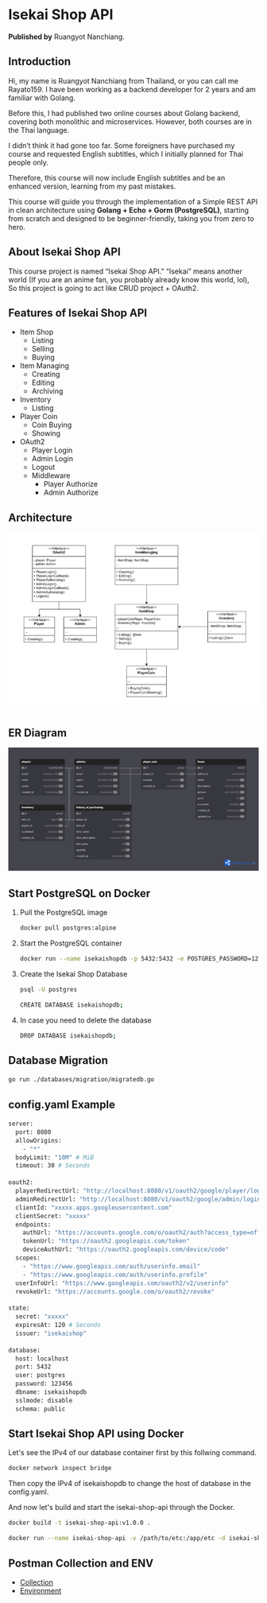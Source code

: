 # Isekai Shop API
**Published by** Ruangyot Nanchiang.

## Introduction

Hi, my name is Ruangyot Nanchiang from Thailand, or you can call me Rayato159. I have been working as a backend developer for 2 years and am familiar with Golang.

Before this, I had published two online courses about Golang backend, covering both monolithic and microservices. However, both courses are in the Thai language.

I didn’t think it had gone too far. Some foreigners have purchased my course and requested English subtitles, which I initially planned for Thai people only.

Therefore, this course will now include English subtitles and be an enhanced version, learning from my past mistakes.

This course will guide you through the implementation of a Simple REST API in clean architecture using **Golang + Echo + Gorm (PostgreSQL)**, starting from scratch and designed to be beginner-friendly, taking you from zero to hero.

## About Isekai Shop API

This course project is named “Isekai Shop API.” “Isekai” means another world (If you are an anime fan, you probably already know this world, lol), So this project is going to act like CRUD project + OAuth2.

## Features of Isekai Shop API

- Item Shop
  - Listing
  - Selling
  - Buying
- Item Managing
  - Creating
  - Editing
  - Archiving
- Inventory
  - Listing
- Player Coin
  - Coin Buying
  - Showing
- OAuth2
  - Player Login
  - Admin Login
  - Logout
  - Middleware
      - Player Authorize
      - Admin Authorize

## Architecture
![alt text](./screenshots/IsekaiShopArchitectureV6.png "Architecture")

## ER Diagram
![alt text](./screenshots/IsekaiShopEntityV6.png "ER-Diagram")

## Start PostgreSQL on Docker

1. Pull the PostgreSQL image

    ```bash
    docker pull postgres:alpine
    ```
2. Start the PostgreSQL container

    ```bash
    docker run --name isekaishopdb -p 5432:5432 -e POSTGRES_PASSWORD=123456 -d postgres:alpine
    ```
3. Create the Isekai Shop Database

    ```bash
    psql -U postgres
    ```
    ```bash
    CREATE DATABASE isekaishopdb;
    ```
4. In case you need to delete the database

    ```bash
    DROP DATABASE isekaishopdb;
    ```

## Database Migration

```bash
go run ./databases/migration/migratedb.go
```

## config.yaml Example

```bash
server:
  port: 8080
  allowOrigins:
    - "*"
  bodyLimit: "10M" # MiB
  timeout: 30 # Seconds

oauth2:
  playerRedirectUrl: "http://localhost:8080/v1/oauth2/google/player/login/callback"
  adminRedirectUrl: "http://localhost:8080/v1/oauth2/google/admin/login/callback"
  clientId: "xxxxx.apps.googleusercontent.com"
  clientSecret: "xxxxx"
  endpoints:
    authUrl: "https://accounts.google.com/o/oauth2/auth?access_type=offline&approval_prompt=force"
    tokenUrl: "https://oauth2.googleapis.com/token"
    deviceAuthUrl: "https://oauth2.googleapis.com/device/code"
  scopes:
    - "https://www.googleapis.com/auth/userinfo.email"
    - "https://www.googleapis.com/auth/userinfo.profile"
  userInfoUrl: "https://www.googleapis.com/oauth2/v2/userinfo"
  revokeUrl: "https://accounts.google.com/o/oauth2/revoke"

state:
  secret: "xxxxx"
  expiresAt: 120 # Seconds
  issuer: "isekaishop"
  
database:
  host: localhost
  port: 5432
  user: postgres
  password: 123456
  dbname: isekaishopdb
  sslmode: disable
  schema: public
```

## Start Isekai Shop API using Docker

Let's see the IPv4 of our database container first by this follwing command.

```bash
docker network inspect bridge
```

Then copy the IPv4 of isekaishopdb to change the host of database in the config.yaml.

And now let's build and start the isekai-shop-api through the Docker.

```bash
docker build -t isekai-shop-api:v1.0.0 .
```

```bash
docker run --name isekai-shop-api -v /path/to/etc:/app/etc -d isekai-shop-api:v1.0.0
```

## Postman Collection and ENV
- [Collection](./postman/isekai-shop-api.postman_collection.json)
- [Environment](./postman/isekai-shop-api-local.postman_environment.json)